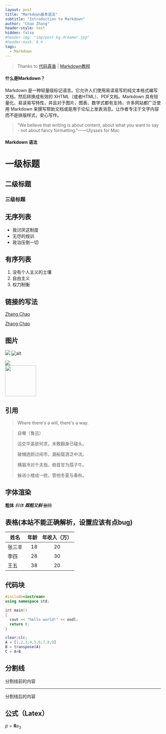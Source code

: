 ```yaml
---
layout: post
title: "Markdown基本语法"
subtitle: "Introduction to Markdown"
author: "Chao Zhang"
header-style: text
hidden: false
#header-img: "img/post-bg-dreamer.jpg"
#header-mask: 0.4
tags:
  - Markdown
---
```


> Thanks to 
> [代码真香](https://www.youtube.com/watch?v=EigxHkpqJdA) | [Markdown教程](https://www.runoob.com/markdown/md-tutorial.html)

#### 什么是Markdown？
Markdown 是一种轻量级标记语言。它允许人们使用易读易写的纯文本格式编写文档，然后转换成有效的 XHTML（或者HTML）、PDF文档。Markdown 具有轻量化、易读易写特性，并且对于图片，图表、数学式都有支持，许多网站都广泛使用 Markdown 来撰写帮助文档或是用于论坛上发表消息。让作者专注于文字内容而不是排版样式，安心写作。
> "We believe that writing is about content, about what you want to say - not about fancy formatting."——Ulysses for Mac


#### Markdown 语法

# 一级标题
## 二级标题
### 三级标题


## 无序列表
- 我讨厌这制度
- 无尽的规训
- 政治压倒一切


## 有序列表
1. 没有个人主义的土壤
2. 自由主义
3. 权力制衡


## 链接的写法
 [Zhang Chao](https:ylzc.tech)

 [Zhang Chao](https:ylzc.tech "自定义显示文字")


## 图片

![](/img/che.jpg)
![alt](/img/che.jpg "带悬浮tittle")

<div><img src="/img/che.jpg"/></div>

<div><img src="/img/che.jpg" width=100 height=100/></div>


## 引用
> Where there's a will, there's a way.

> 自嘲（鲁迅）
> 
> 运交华盖欲何求，未敢翻身已碰头。
> 
> 破帽遮颜过闹市，漏船载酒泛中流。
> 
> 横眉冷对千夫指，俯首甘为孺子牛。
> 
> 躲进小楼成一统，管他冬夏与春秋。


## 字体渲染
**粗体**
*斜体*
***既粗又斜***
~~删除~~


## 表格(本站不能正确解析，设置应该有点bug)
| 姓名 | 年龄 | 年收入（万） |
| ----- |-----:|:-----:|
| 张三丰 | 18 | 20 |
| 李四 | 28 | 30 |
| 王五 | 38 | 20 |


## 代码块
```c++
#include<iostream>
using namespace std;

int main()
{
  cout << "hello world!" << endl;
  return 0;
}
```

```matlab
clear;clc;
A = [1,2,3;4,5,6;7,8;9]
B = transpose(A)
C = A+B
```

## 分割线
分割线前的内容

****

分割线后的内容


## 公式（Latex）
$\dot{p} = \mathbf{R} {e_3}$
